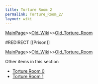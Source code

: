 ```yaml
---
title: Torture Room 2
permalink: Torture_Room_2/
layout: wiki
---
```


[MainPage](/keeperrl_wiki/ "wikilink")>>[Old_Wiki](/keeperrl_wiki/Old_Wiki "wikilink")>>[Old_Torture_Room](/keeperrl_wiki/Old_Torture_Room "wikilink")

#REDIRECT [[Prison]]

[MainPage](/keeperrl_wiki/ "wikilink")>>[Old_Wiki](/keeperrl_wiki/Old_Wiki "wikilink")>>[Old_Torture_Room](/keeperrl_wiki/Old_Torture_Room "wikilink")

Other items in this section
-    [Torture Room 0](/keeperrl_wiki/Torture_Room_0 "wikilink")
-    [Torture Room 1](/keeperrl_wiki/Torture_Room_1 "wikilink")
